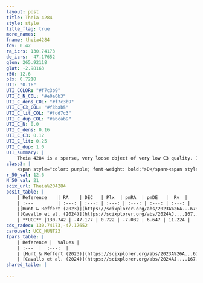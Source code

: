 ```yaml
---
layout: post
title: Theia 4284
style: style
title_flag: true
more_names: 
fname: theia4284
fov: 0.42
ra_icrs: 130.74173
de_icrs: -47.17652
glon: 265.92118
glat: -2.98163
r50: 12.6
plx: 0.7218
UTI: "0.16"
UTI_COLOR: "#f7c3b9"
UTI_C_N_COL: "#e0a6b3"
UTI_C_dens_COL: "#f7c3b9"
UTI_C_C3_COL: "#f3bab5"
UTI_C_lit_COL: "#fdd7c3"
UTI_C_dup_COL: "#a6cab9"
UTI_C_N: 0.0
UTI_C_dens: 0.16
UTI_C_C3: 0.12
UTI_C_lit: 0.25
UTI_C_dup: 1.0
UTI_summary: |
    Theia 4284 is a sparse, very loose object of very low C3 quality. It was recently reported in the literature.<br><br><span style="color: #99180f; font-weight: bold;">Warning: </span>contains less than 25 stars with <i>P>0.5</i> estimated.
class3: |
    <span style="color: purple; font-weight: bold;">D</span><span style="color: red; font-weight: bold;">C</span>
r_50_val: 12.6
N_50_val: 21
scix_url: Theia%204284
posit_table: |
    | Reference    | RA    | DEC   | Plx  | pmRA  | pmDE   |  Rv  |
    | :---         | :---: | :---: | :---: | :---: | :---: | :---: |
    |[Hunt & Reffert (2023)](https://scixplorer.org/abs/2023A%26A...673A.114H) | 130.722 | -47.237 | 0.738 | -7.033 | 6.641 | 10.832 |
    |[Cavallo et al. (2024)](https://scixplorer.org/abs/2024AJ....167...12C) | 130.706 | -47.057 | 0.735 | -- | -- | -- |
    | **UCC** |130.742 | -47.177 | 0.722 | -7.032 | 6.647 | 11.224 | 
cds_radec: 130.74173,-47.17652
carousel: UCC_HUNT23
fpars_table: |
    | Reference |  Values |
    | :---  |  :---:  |
    | [Hunt & Reffert (2023)](https://scixplorer.org/abs/2023A%26A...673A.114H) | `AV50=1.209, diffAV50=0.52, MOD50=10.593, logAge50=7.944` |
    | [Cavallo et al. (2024)](https://scixplorer.org/abs/2024AJ....167...12C) | `AV50=1.34, dMod50=10.57, logAge50=8.03, [Fe/H]50=0.09` |
shared_table: |
    
---
```


